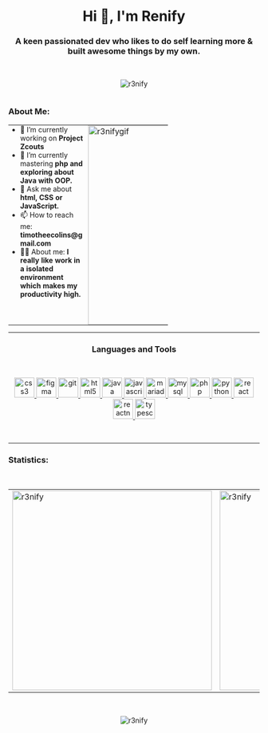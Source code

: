 <h1 align="center">Hi 👋, I'm Renify</h1>
<h3 align="center">A keen passionated dev who likes to do self learning more & built awesome things by my own.</h3>
<br>
<p align="center"> <img src="https://komarev.com/ghpvc/?username=r3nify&label=Profile%20views&color=0e75b6&style=flat" alt="r3nify" /> </p>

<p align="left"> <a href="https://twitter.com/" target="blank"><img src="https://img.shields.io/twitter/follow/?logo=twitter&style=for-the-badge" alt="" /></a> </p>
<h3 align="left">About Me:</h3>
<table style="margin: 0 auto; border: none; border-collapse: collapse;">
  <tr>
    <td style="border: none; padding: 0; vertical-align: top; max-width: 160px; overflow: hidden;">
      <ul style="font-size: 14px; margin: 0; padding-right: 10px;">
        <li>🔭 I’m currently working on <b>Project Zcouts</b></li>
        <li>📖 I’m currently mastering <b>php and exploring about Java with OOP.</b></li>
        <li>💬 Ask me about <b>html, CSS or JavaScript.</b></li>
        <li>📫 How to reach me: <b>timotheecolins@gmail.com</b></li>
        <li>🙇‍♂️ About me: <b>I really like work in a isolated environment which makes my productivity high.</b></li>
      </ul>
    </td>
    <td style="border: none; padding: 0; vertical-align: top; max-width: 160px; overflow: hidden;">
      <img src="https://i.pinimg.com/originals/e1/85/18/e18518c6d24257c6fb02e3c95a862d85.gif" 
           alt="r3nifygif" 
           width="400" 
           style="display: block; max-width: 100%; height: auto;"/>
    </td>
  </tr>
</table>
<hr>
<h3 align="Center">Languages and Tools</h3>
<br>
<div align="center">
<p align="center"> <a href="https://www.w3schools.com/css/" target="_blank" rel="noreferrer"> <img src="https://github.com/Scar1109/skill-icons/blob/main/icons/CSS.svg" alt="css3" width="40" height="40"/> </a> <a href="https://www.figma.com/" target="_blank" rel="noreferrer"> <img src="https://github.com/Scar1109/skill-icons/blob/main/icons/Figma-Dark.svg" alt="figma" width="40" height="40"/> </a> <a href="https://git-scm.com/" target="_blank" rel="noreferrer"> <img src="https://github.com/Scar1109/skill-icons/blob/main/icons/Git.svg" alt="git" width="40" height="40"/> </a> <a href="https://www.w3.org/html/" target="_blank" rel="noreferrer"> <img src="https://github.com/Scar1109/skill-icons/blob/main/icons/HTML.svg" alt="html5" width="40" height="40"/> </a> <a href="https://www.java.com" target="_blank" rel="noreferrer"> <img src="https://github.com/Scar1109/skill-icons/blob/main/icons/Java-Dark.svg" alt="java" width="40" height="40"/> </a> <a href="https://developer.mozilla.org/en-US/docs/Web/JavaScript" target="_blank" rel="noreferrer"> <img src="https://github.com/Scar1109/skill-icons/blob/main/icons/JavaScript.svg" alt="javascript" width="40" height="40"/> </a> <a href="https://mariadb.org/" target="_blank" rel="noreferrer"> <img src="https://www.vectorlogo.zone/logos/mariadb/mariadb-icon.svg" alt="mariadb" width="40" height="40"/> </a> <a href="https://www.mysql.com/" target="_blank" rel="noreferrer"> <img src="https://github.com/Scar1109/skill-icons/blob/main/icons/MySQL-Dark.svg" alt="mysql" width="40" height="40"/> </a> <a href="https://www.php.net" target="_blank" rel="noreferrer"> <img src="https://github.com/Scar1109/skill-icons/blob/main/icons/PHP-Dark.svg" alt="php" width="40" height="40"/> </a> <a href="https://www.python.org" target="_blank" rel="noreferrer"> <img src="https://github.com/Scar1109/skill-icons/blob/main/icons/Python-Dark.svg" alt="python" width="40" height="40"/> </a> <a href="https://reactjs.org/" target="_blank" rel="noreferrer"> <img src="https://github.com/Scar1109/skill-icons/blob/main/icons/React-Dark.svg" alt="react" width="40" height="40"/> </a> <a href="https://reactnative.dev/" target="_blank" rel="noreferrer"> <img src="https://github.com/Scar1109/skill-icons/blob/main/icons/React-Light.svg" alt="reactnative" width="40" height="40"/> </a> <a href="https://www.typescriptlang.org/" target="_blank" rel="noreferrer"> <img src="https://github.com/Scar1109/skill-icons/blob/main/icons/TypeScript.svg" alt="typescript" width="40" height="40"/> </a> </p>
</div>
<br>
<hr>
<h3 align="left">Statistics:</h3>
<br>
<div align="center">
  <table>
    <tr>
      <td>
        <img src="https://github-readme-stats.vercel.app/api/top-langs?username=r3nify&show_icons=true&theme=tokyonight&locale=en&layout=compact" alt="r3nify" width="400" />
      </td>
      <td>
        <img src="https://github-readme-stats.vercel.app/api?username=r3nify&show_icons=true&theme=tokyonight&locale=en" alt="r3nify" width="400" />
      </td>
    </tr>
  </table>
</div>
<br>
<div align="center">
  <p><img src="https://github-readme-streak-stats.herokuapp.com/?user=r3nify&" alt="r3nify" /></p>
</div>

